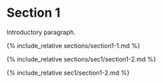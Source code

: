 
# Section 1

Introductory paragraph.

{% include_relative sections/section1-1.md %}

{% include_relative sections/sec1/section1-2.md %}

{% include_relative sec1/section1-2.md %}
